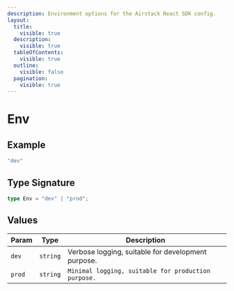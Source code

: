 ```yaml
---
description: Environment options for the Airstack React SDK config.
layout:
  title:
    visible: true
  description:
    visible: true
  tableOfContents:
    visible: true
  outline:
    visible: false
  pagination:
    visible: true
---
```


# Env

## Example

```typescript
"dev"
```

## Type Signature

```typescript
type Env = "dev" | "prod";
```

## Values

| Param  | Type     | Description                                         |
| ------ | -------- | --------------------------------------------------- |
| `dev`  | `string` | Verbose logging, suitable for development purpose.  |
| `prod` | `string` | `Minimal logging, suitable for production purpose.` |
